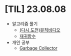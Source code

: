 # [TIL] 23.08.08

* 알고리즘 풀기
  * [(다시 도전)뮤직비디오](../java_algorithm/inflearn_algorithm_lecture/src/sorting_and_searching/뮤직비디오/Main.java)
  * [재귀함수](../java_algorithm/inflearn_algorithm_lecture/src/dfs_and_bfs/재귀함수/Main.java)
* 개인 공부 
  * [Garbage Collector](../java_study/src/gc/gc.md)

